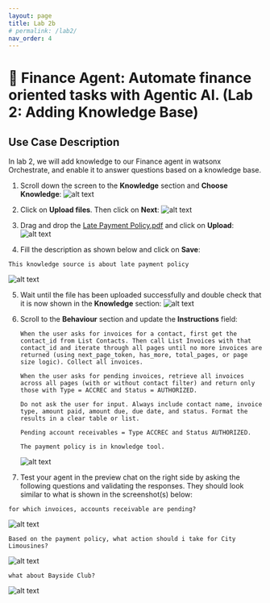 ```yaml
---
layout: page
title: Lab 2b
# permalink: /lab2/
nav_order: 4
---
```

# 🏦 Finance Agent: Automate finance oriented tasks with Agentic AI. (Lab 2: Adding Knowledge Base)

## Use Case Description

In lab 2, we will add knowledge to our Finance agent in watsonx Orchestrate, and enable it to answer questions based on a knowledge base.

1. Scroll down the screen to the **Knowledge** section and **Choose Knowledge**:
   ![alt text](imgs/imgs_b/Finance_b_step_1.png)

2. Click on **Upload files**. Then click on **Next**:
   ![alt text](imgs/imgs_b/Finance_b_step_2.png)

3. Drag and drop the [Late Payment Policy.pdf](pdfs/Late%20Payment%20Policy.pdf) and click on **Upload**:
   ![alt text](imgs/imgs_b/Finance_b_step_3.png)

4. Fill the description as shown below and click on **Save**:
```
This knowledge source is about late payment policy
```
   ![alt text](imgs/imgs_b/Finance_b_step_4.png)

5. Wait until the file has been uploaded successfully and double check that it is now shown in the **Knowledge** section:
   ![alt text](imgs/imgs_b/Finance_b_step_5.png)

6. Scroll to the **Behaviour** section and update the **Instructions** field:
   ```
   When the user asks for invoices for a contact, first get the contact_id from List Contacts. Then call List Invoices with that contact_id and iterate through all pages until no more invoices are returned (using next_page_token, has_more, total_pages, or page size logic). Collect all invoices.

   When the user asks for pending invoices, retrieve all invoices across all pages (with or without contact filter) and return only those with Type = ACCREC and Status = AUTHORIZED.

   Do not ask the user for input. Always include contact name, invoice type, amount paid, amount due, due date, and status. Format the results in a clear table or list.

   Pending account receivables = Type ACCREC and Status AUTHORIZED.

   The payment policy is in knowledge tool.

   ```
   ![alt text](imgs/imgs_b/Finance_b_step_6.png)

7. Test your agent in the preview chat on the right side by asking the following questions and validating the responses. They should look similar to what is shown in the screenshot(s) below:
```
for which invoices, accounts receivable are pending?
```
![alt text](imgs/imgs_b/Finance_b_test_1.png)

```
Based on the payment policy, what action should i take for City Limousines?
```
![alt text](imgs/imgs_b/Finance_b_test_2.png)

```
what about Bayside Club?
```
![alt text](imgs/imgs_b/Finance_b_test_3.png)
